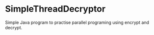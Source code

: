 # SimpleThreadDecryptor
Simple Java program to practise parallel programing using encrypt and decrypt.
